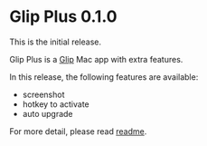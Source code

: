 # Glip Plus 0.1.0

This is the initial release.

Glip Plus is a [Glip](https://glip.com) Mac app with extra features.

In this release, the following features are available:

- screenshot
- hotkey to activate
- auto upgrade


For more detail, please read [readme](../README.md).
